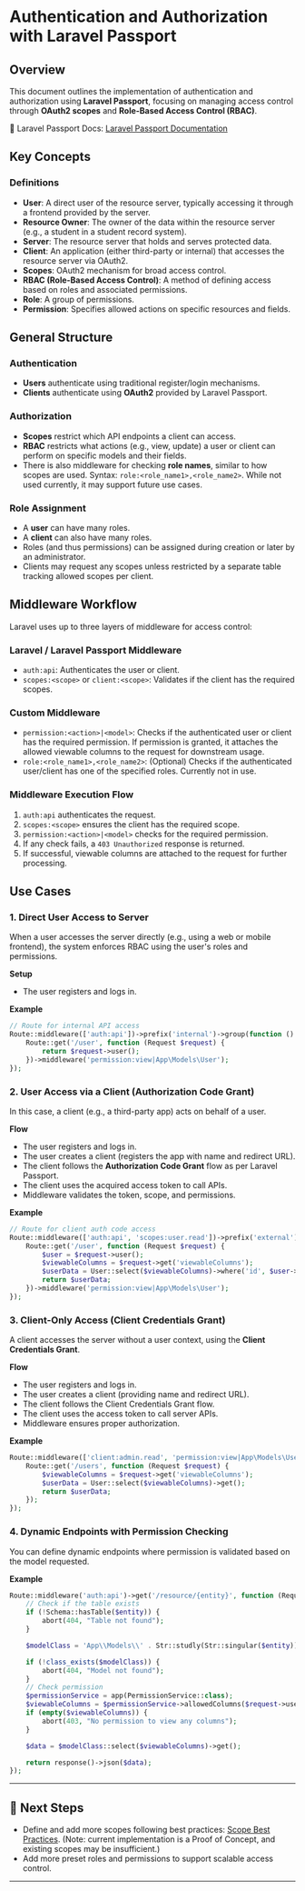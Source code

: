 # Authentication and Authorization with Laravel Passport

## Overview

This document outlines the implementation of authentication and authorization using **Laravel Passport**, focusing on managing access control through **OAuth2 scopes** and **Role-Based Access Control (RBAC)**.

📘 Laravel Passport Docs: [Laravel Passport Documentation](https://laravel.com/docs/11.x/passport)

## Key Concepts

### Definitions

- **User**: A direct user of the resource server, typically accessing it through a frontend provided by the server.
- **Resource Owner**: The owner of the data within the resource server (e.g., a student in a student record system).
- **Server**: The resource server that holds and serves protected data.
- **Client**: An application (either third-party or internal) that accesses the resource server via OAuth2.
- **Scopes**: OAuth2 mechanism for broad access control.
- **RBAC (Role-Based Access Control)**: A method of defining access based on roles and associated permissions.
- **Role**: A group of permissions.
- **Permission**: Specifies allowed actions on specific resources and fields.

## General Structure

### Authentication

- **Users** authenticate using traditional register/login mechanisms.
- **Clients** authenticate using **OAuth2** provided by Laravel Passport.

### Authorization

- **Scopes** restrict which API endpoints a client can access.
- **RBAC** restricts what actions (e.g., view, update) a user or client can perform on specific models and their fields.
- There is also middleware for checking **role names**, similar to how scopes are used. Syntax: `role:<role_name1>,<role_name2>`. While not used currently, it may support future use cases.

### Role Assignment

- A **user** can have many roles.
- A **client** can also have many roles.
- Roles (and thus permissions) can be assigned during creation or later by an administrator.
- Clients may request any scopes unless restricted by a separate table tracking allowed scopes per client.

## Middleware Workflow

Laravel uses up to three layers of middleware for access control:

### Laravel / Laravel Passport Middleware

- `auth:api`: Authenticates the user or client.
- `scopes:<scope>` or `client:<scope>`: Validates if the client has the required scopes.

### Custom Middleware

- `permission:<action>|<model>`: Checks if the authenticated user or client has the required permission. If permission is granted, it attaches the allowed viewable columns to the request for downstream usage.
- `role:<role_name1>,<role_name2>`: (Optional) Checks if the authenticated user/client has one of the specified roles. Currently not in use.

### Middleware Execution Flow

1. `auth:api` authenticates the request.
2. `scopes:<scope>` ensures the client has the required scope.
3. `permission:<action>|<model>` checks for the required permission.
4. If any check fails, a `403 Unauthorized` response is returned.
5. If successful, viewable columns are attached to the request for further processing.

## Use Cases

### 1. Direct User Access to Server

When a user accesses the server directly (e.g., using a web or mobile frontend), the system enforces RBAC using the user's roles and permissions.

**Setup**

- The user registers and logs in.

**Example**

```php
// Route for internal API access
Route::middleware(['auth:api'])->prefix('internal')->group(function () {
    Route::get('/user', function (Request $request) {
        return $request->user();
    })->middleware('permission:view|App\Models\User');
});
```

### 2. User Access via a Client (Authorization Code Grant)

In this case, a client (e.g., a third-party app) acts on behalf of a user.

**Flow**

- The user registers and logs in.
- The user creates a client (registers the app with name and redirect URL).
- The client follows the **Authorization Code Grant** flow as per Laravel Passport.
- The client uses the acquired access token to call APIs.
- Middleware validates the token, scope, and permissions.

**Example**

```php
// Route for client auth code access
Route::middleware(['auth:api', 'scopes:user.read'])->prefix('external')->group(function () {
    Route::get('/user', function (Request $request) {
        $user = $request->user();
        $viewableColumns = $request->get('viewableColumns');
        $userData = User::select($viewableColumns)->where('id', $user->id)->first();
        return $userData;
    })->middleware('permission:view|App\Models\User');
});
```

### 3. Client-Only Access (Client Credentials Grant)

A client accesses the server without a user context, using the **Client Credentials Grant**.

**Flow**

- The user registers and logs in.
- The user creates a client (providing name and redirect URL).
- The client follows the Client Credentials Grant flow.
- The client uses the access token to call server APIs.
- Middleware ensures proper authorization.

**Example**

```php
Route::middleware(['client:admin.read', 'permission:view|App\Models\User'])->prefix('client')->group(function () {
    Route::get('/users', function (Request $request) {
        $viewableColumns = $request->get('viewableColumns');
        $userData = User::select($viewableColumns)->get();
        return $userData;
    });
});
```

### 4. Dynamic Endpoints with Permission Checking

You can define dynamic endpoints where permission is validated based on the model requested.

**Example**

```php
Route::middleware('auth:api')->get('/resource/{entity}', function (Request $request, $entity) {     
    // Check if the table exists
    if (!Schema::hasTable($entity)) {
        abort(404, "Table not found");
    }

    $modelClass = 'App\\Models\\' . Str::studly(Str::singular($entity));

    if (!class_exists($modelClass)) {
        abort(404, "Model not found");
    }
    // Check permission
    $permissionService = app(PermissionService::class);
    $viewableColumns = $permissionService->allowedColumns($request->user(), 'view', $modelClass);
    if (empty($viewableColumns)) {
        abort(403, "No permission to view any columns");
    }

    $data = $modelClass::select($viewableColumns)->get();

    return response()->json($data);
});
```

---

## 🔧 Next Steps

- Define and add more scopes following best practices: [Scope Best Practices](https://curity.io/resources/learn/scope-best-practices/). (Note: current implementation is a Proof of Concept, and existing scopes may be insufficient.)
- Add more preset roles and permissions to support scalable access control.

---